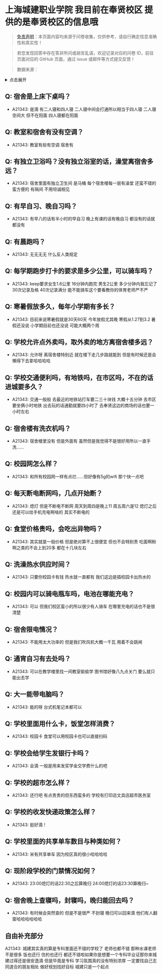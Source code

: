 # 上海城建职业学院 我目前在奉贤校区 提供的是奉贤校区的信息哦

> [免责声明](https://colleges.chat/#_3)：本页面内容均来源于问卷收集，仅供参考，请自行确定信息准确性和真实性！

> 若您发现回答中存在答非所问或胡言乱语，欢迎记录对应的问卷 ID，前往页面对应的 GitHub 页面，通过 issue 或邮件等方式提交反馈！

> 数据来源：

<details><summary>点击展开</summary>
<ul>
<li>A21343: 匿名 (2023 年 12 月)</li>
</ul>
</details>

## Q: 宿舍是上床下桌吗？

- A21343: 是滴 有二人寝和四人寝 二人寝中间会打通所以相当于四人寝 二人寝空间大 但不在阳面 四人寝都在阳面

## Q: 教室和宿舍有没有空调？

- A21343: 教室有些有空调 宿舍有

## Q: 有独立卫浴吗？没有独立浴室的话，澡堂离宿舍多远？

- A21343: 宿舍里面有独立卫生间 是马桶 每个宿舍楼每一层有澡堂 还蛮不错的蛮方便的 有隔间 不用坦诚相见

## Q: 有早自习、晚自习吗？

- A21343: 有早八的话有半小时的早自习 晚上有课的话有晚自习 都没有的话就都没有

## Q: 有晨跑吗？

- A21343: 无无无无 什么反人类规定

## Q: 每学期跑步打卡的要求是多少公里，可以骑车吗？

- A21343: keep要求女生1.6公里 16分钟内跑完 男生2公里 多少分钟内我忘记了 30次记录及格 40次记录满分 能不能骑车这个要看教你的体育老师严不严

## Q: 寒暑假放多久，每年小学期有多长？

- A21343: 目前来说寒暑假就是30天60天 今年放假尤其晚 寒假从1.27到3.2 暑假还没说 小学期目前也还没说 可能大概两个周

## Q: 学校允许点外卖吗，取外卖的地方离宿舍楼多远？

- A21343: 允许呀 离宿舍楼特别近 就在楼下走几步路就能到 但是有时候还是会懒得下去拿哈哈哈哈

## Q: 学校交通便利吗，有地铁吗，在市区吗，不在的话进城要多久？

- A21343: 交通一般般 去最近的地铁站打车要二三十块钱 大概十五分钟 去市区要坐俩小时地铁 出去玩的话通勤就要四小时了 去奉贤这边的商场的话也要一小时左右

## Q: 宿舍楼有洗衣机吗？

- A21343: 宿舍楼里没有 但是外面有 虽然但是我觉得不是很好用所以一直手洗……

## Q: 校园网怎么样？

- A21343: 和所有校园网一样有点烂……但好像有5g的wifi 那个快一点吧

## Q: 每天断电断网吗，几点开始断？

- A21343: 熄灯 但是不断电不断网 周天到周四是晚上11 周五周六是12 熄灯之后还是可以给手机充电啊啥的 其实不断电的

## Q: 食堂价格贵吗，会吃出异物吗？

- A21343: 其实就是一般价格 但是绝对算不上很便宜 但也不会特别贵 吃面啊粉啊之类的不会上到20多 都在十几块左右

## Q: 洗澡热水供应时间？

- A21343: 只要你校园卡有钱 热水就一直都有 我们这边是插校园卡出热水的

## Q: 校园内可以骑电瓶车吗，电池在哪能充电？

- A21343: 可以 但我们校区蛮小的所以很少有人骑车 在哪里充电的话也不是很清楚

## Q: 宿舍限电情况？

- A21343: 不能用太大功率的 但是我们吹风机大概一千瓦 用着不会跳闸

## Q: 通宵自习有去处吗？

- A21343: 可以在教学楼里找一间教室偷偷学 图书馆好像八九点关门 要么就只能出去学

## Q: 大一能带电脑吗？

- A21343: 能的呀 台式机笔记本都可以

## Q: 学校里面用什么卡，饭堂怎样消费？

- A21343: 校园卡 食堂可以用校园卡也可以直接扫码

## Q: 学校会给学生发银行卡吗？

- A21343: 会滴 一般是用来发奖学金交学费什么的吧

## Q: 学校的超市怎么样？

- A21343: 还行吧 有点贵贵的但东西蛮多的 学校有打印店文具店超市医务室

## Q: 学校的收发快递政策怎么样？

- A21343: 挺好滴！

## Q: 学校里面的共享单车数目与种类如何？

- A21343: 米有共享单车 因为校区真的很小哈哈哈哈

## Q: 现阶段学校的门禁情况如何？

- A21343: 23:00熄灯的话22:30之后算晚归 24:00熄灯的话23:30算晚归\~

## Q: 宿舍晚上查寝吗，封寝吗，晚归能回去吗？

- A21343: 有时候会突然查的 但是不是很严 不封寝 晚归可以回来滴 他们有人翻窗哈哈哈哈哈哈

## 自由补充部分

A21343: 城建其实真的算是专科里面还不错的学校了 老师也都不错 那种水课老师不是很多 饭也还行 住的也还行 都还不错啦如果你是想要一个专科毕业证那你来城建过得还是很安逸滴 但是毕竟是专科 学习氛围真的没有特别浓厚 一定要找自己志同道合的朋友相处 做好规划找好目标 城建只是一个起点